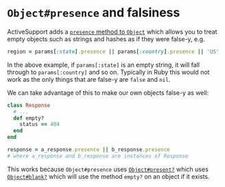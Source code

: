 # `Object#presence` and falsiness

ActiveSupport adds a [`presence` method to
`Object`](http://api.rubyonrails.org/classes/Object.html#method-i-presence)
which allows you to treat empty objects such as strings and hashes as if they
were false-y, e.g.

```ruby
region = params[:state].presence || params[:country].presence || 'US'
```

In the above example, if `params[:state]` is an empty string, it will fall
through to `params[:country]` and so on. Typically in Ruby this would not work
as the only things that are false-y are `false` and `nil`.

We can take advantage of this to make our own objects false-y as well:

```ruby
class Response
  # ...
  def empty?
    status == 404
  end
end

response = a_response.presence || b_response.presence
# where a_response and b_response are instances of Response
```

This works because `Object#presence` uses
[`Object#present?`](http://api.rubyonrails.org/classes/Object.html#method-i-present-3F)
which uses
[`Object#blank?`](http://api.rubyonrails.org/classes/Object.html#method-i-blank-3F)
which will use the method `empty?` on an object if it exists.
